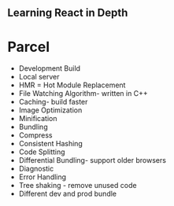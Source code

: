 ## Learning React in Depth

# Parcel

- Development Build
- Local server
- HMR = Hot Module Replacement
- File Watching Algorithm- written in C++
- Caching- build faster
- Image Optimization
- Minification
- Bundling
- Compress
- Consistent Hashing
- Code Splitting
- Differential Bundling- support older browsers
- Diagnostic
- Error Handling
- Tree shaking - remove unused code
- Different dev and prod bundle
